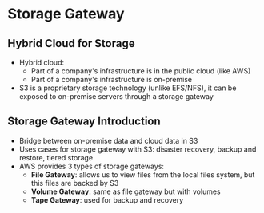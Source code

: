 # Storage Gateway

## Hybrid Cloud for Storage

- Hybrid cloud:
    - Part of a company's infrastructure is in the public cloud (like AWS)
    - Part of a company's infrastructure is on-premise
- S3 is a proprietary storage technology (unlike EFS/NFS), it can be exposed to on-premise servers through a storage gateway

## Storage Gateway Introduction

- Bridge between on-premise data and cloud data in S3
- Uses cases for storage gateway with S3: disaster recovery, backup and restore, tiered storage
- AWS provides 3 types of storage gateways:
    - **File Gateway**: allows us to view files from the local files system, but this files are backed by S3
    - **Volume Gateway**: same as file gateway but with volumes
    - **Tape Gateway**: used for backup and recovery
